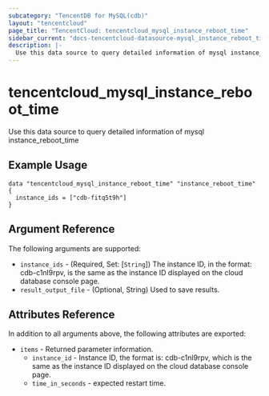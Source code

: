```yaml
---
subcategory: "TencentDB for MySQL(cdb)"
layout: "tencentcloud"
page_title: "TencentCloud: tencentcloud_mysql_instance_reboot_time"
sidebar_current: "docs-tencentcloud-datasource-mysql_instance_reboot_time"
description: |-
  Use this data source to query detailed information of mysql instance_reboot_time
---
```


# tencentcloud_mysql_instance_reboot_time

Use this data source to query detailed information of mysql instance_reboot_time

## Example Usage

```hcl
data "tencentcloud_mysql_instance_reboot_time" "instance_reboot_time" {
  instance_ids = ["cdb-fitq5t9h"]
}
```

## Argument Reference

The following arguments are supported:

* `instance_ids` - (Required, Set: [`String`]) The instance ID, in the format: cdb-c1nl9rpv, is the same as the instance ID displayed on the cloud database console page.
* `result_output_file` - (Optional, String) Used to save results.

## Attributes Reference

In addition to all arguments above, the following attributes are exported:

* `items` - Returned parameter information.
  * `instance_id` - Instance ID, the format is: cdb-c1nl9rpv, which is the same as the instance ID displayed on the cloud database console page.
  * `time_in_seconds` - expected restart time.



